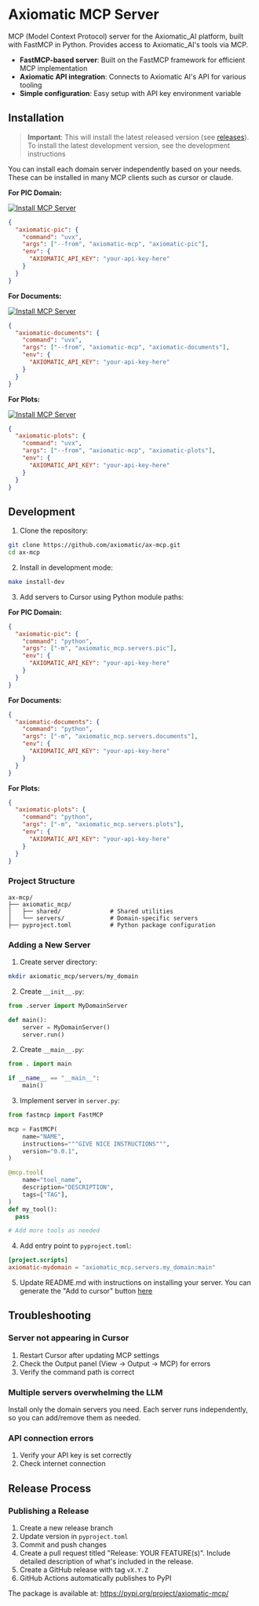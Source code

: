 # Axiomatic MCP Server

MCP (Model Context Protocol) server for the Axiomatic_AI platform, built with FastMCP in Python. Provides access to Axiomatic_AI's tools via MCP.

- **FastMCP-based server**: Built on the FastMCP framework for efficient MCP implementation
- **Axiomatic API integration**: Connects to Axiomatic AI's API for various tooling
- **Simple configuration**: Easy setup with API key environment variable

## Installation

> **Important**: This will install the latest released version (see [releases](https://github.com/Axiomatic-AI/ax-mcp/releases)). To install the latest development version, see the development instructions

You can install each domain server independently based on your needs. These can be installed in many MCP clients such as cursor or claude.

**For PIC Domain:**

[![Install MCP Server](https://cursor.com/deeplink/mcp-install-dark.svg)](https://cursor.com/en/install-mcp?name=axiomatic-pic&config=eyJjb21tYW5kIjoidXZ4IC0tZnJvbSBheGlvbWF0aWMtbWNwIGF4aW9tYXRpYy1waWMiLCJlbnYiOnsiQVhJT01BVElDX0FQSV9LRVkiOiJFTlRFUiBZT1VSIEFQSSBLRVkifX0%3D)

```json
{
  "axiomatic-pic": {
    "command": "uvx",
    "args": ["--from", "axiomatic-mcp", "axiomatic-pic"],
    "env": {
      "AXIOMATIC_API_KEY": "your-api-key-here"
    }
  }
}
```

**For Documents:**

[![Install MCP Server](https://cursor.com/deeplink/mcp-install-dark.svg)](https://cursor.com/en/install-mcp?name=axiomatic-documents&config=eyJjb21tYW5kIjoidXZ4IC0tZnJvbSBheGlvbWF0aWMtbWNwIGF4aW9tYXRpYy1kb2N1bWVudHMiLCJlbnYiOnsiQVhJT01BVElDX0FQSV9LRVkiOiJFTlRFUiBZT1VSIEFQSSBLRVkifX0%3D)

```json
{
  "axiomatic-documents": {
    "command": "uvx",
    "args": ["--from", "axiomatic-mcp", "axiomatic-documents"],
    "env": {
      "AXIOMATIC_API_KEY": "your-api-key-here"
    }
  }
}
```

**For Plots:**

[![Install MCP Server](https://cursor.com/deeplink/mcp-install-dark.svg)](https://cursor.com/en/install-mcp?name=axiomatic-plots&config=eyJjb21tYW5kIjoidXZ4IC0tZnJvbSBheGlvbWF0aWMtbWNwIGF4aW9tYXRpYy1wbG90cyIsImVudiI6eyJBWElPTUFUSUNfQVBJX0tFWSI6InlvdXItYXBpLWtleS1oZXJlIn19)

```json
{
  "axiomatic-plots": {
    "command": "uvx",
    "args": ["--from", "axiomatic-mcp", "axiomatic-plots"],
    "env": {
      "AXIOMATIC_API_KEY": "your-api-key-here"
    }
  }
}
```

## Development

1. Clone the repository:

```bash
git clone https://github.com/axiomatic/ax-mcp.git
cd ax-mcp
```

2. Install in development mode:

```bash
make install-dev
```

3. Add servers to Cursor using Python module paths:

**For PIC Domain:**

```json
{
  "axiomatic-pic": {
    "command": "python",
    "args": ["-m", "axiomatic_mcp.servers.pic"],
    "env": {
      "AXIOMATIC_API_KEY": "your-api-key-here"
    }
  }
}
```

**For Documents:**

```json
{
  "axiomatic-documents": {
    "command": "python",
    "args": ["-m", "axiomatic_mcp.servers.documents"],
    "env": {
      "AXIOMATIC_API_KEY": "your-api-key-here"
    }
  }
}
```

**For Plots:**

```json
{
  "axiomatic-plots": {
    "command": "python",
    "args": ["-m", "axiomatic_mcp.servers.plots"],
    "env": {
      "AXIOMATIC_API_KEY": "your-api-key-here"
    }
  }
}
```

### Project Structure

```
ax-mcp/
├── axiomatic_mcp/
│   ├── shared/              # Shared utilities
│   └── servers/             # Domain-specific servers
├── pyproject.toml           # Python package configuration
```

### Adding a New Server

1. Create server directory:

```bash
mkdir axiomatic_mcp/servers/my_domain
```

2. Create `__init__.py`:

```python
from .server import MyDomainServer

def main():
    server = MyDomainServer()
    server.run()
```

2. Create `__main__.py`:

```python
from . import main

if __name__ == "__main__":
    main()
```

3. Implement server in `server.py`:

```python
from fastmcp import FastMCP

mcp = FastMCP(
    name="NAME",
    instructions="""GIVE NICE INSTRUCTIONS""",
    version="0.0.1",
)

@mcp.tool(
    name="tool_name",
    description="DESCRIPTION",
    tags=["TAG"],
)
def my_tool():
  pass

# Add more tools as needed
```

4. Add entry point to `pyproject.toml`:

```toml
[project.scripts]
axiomatic-mydomain = "axiomatic_mcp.servers.my_domain:main"
```

5. Update README.md with instructions on installing your server. You can generate the "Add to cursor" button [here](https://docs.cursor.com/en/tools/developers)

## Troubleshooting

### Server not appearing in Cursor

1. Restart Cursor after updating MCP settings
2. Check the Output panel (View → Output → MCP) for errors
3. Verify the command path is correct

### Multiple servers overwhelming the LLM

Install only the domain servers you need. Each server runs independently, so you can add/remove them as needed.

### API connection errors

1. Verify your API key is set correctly
2. Check internet connection

## Release Process

### Publishing a Release

1. Create a new release branch
1. Update version in `pyproject.toml`
1. Commit and push changes
1. Create a pull request titled "Release: YOUR FEATURE(s)". Include detailed description of what's included in the release.
1. Create a GitHub release with tag `vX.Y.Z`
1. GitHub Actions automatically publishes to PyPI

The package is available at: https://pypi.org/project/axiomatic-mcp/
